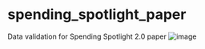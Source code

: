 # spending_spotlight_paper
 Data validation for Spending Spotlight 2.0 paper
![image](https://user-images.githubusercontent.com/47952522/225333310-3e17f886-aa25-4089-a228-b1bd2956fee2.png)
